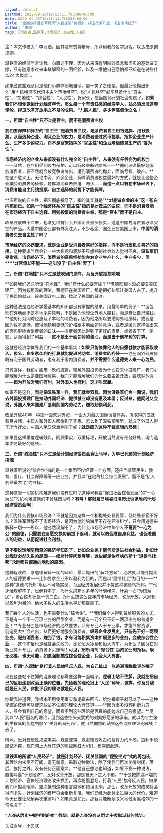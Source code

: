 ```yaml
---
layout: default
Lastmod: 2022-09-28T19:53:11.703388+00:00
date: 2022-09-28T19:53:11.703335+00:00
title: "全面驳斥温铁军所谓“人民经济”伪概念，捍卫改革开放，捍卫市场经济"
author: "古原"
tags: [消费者,温铁军,市场经济,自主性,人民]
---
```


注：本文作者为：李万嵇，因其没有赞赏帐号，所以用我的名字冠名，以达成原创规则。

温铁军的经济学言论我一向置之不理，因为从来没有明晰的概念和坚实的基础做支撑，只有随意拿过来串联解释的一团经验，以及一堆他自己恐怕都不知道在说些什么的“大概念”。

如果说这些观点只是他们小群体圈地自萌，那一笑了之便是。但最近他抛出什么“用人民经济取代资本主义市场经济”，说“人民经济”必须具备什么“自主性”、“在地性”、“综合性”、“人民性”。好家伙，想当国师计划社会想疯了。**如果我们不想倒退回计划经济年代，那么每一个有责任感的经济学人，就必须反驳这套谬论，捍卫改革开放来之不易的成果。“人民人民”，多少罪恶假汝之名！**

**一，所谓“自主性”只不过是官主，而不是消费者主权**

**我们要保障和捍卫的“自主性”是消费者主权，是消费者自主用钱选择、用钱投票，从而选择企业、淘汰企业的权力，是消费者通过货币投票，指挥企业生产什么、生产多少的权力。而不是官僚指挥的“官主性”和企业老板随意生产的“妄为性”。**

**市场经济内的企业从来都没有什么完全的“自主性”，从来没有任性妄为的权力**——当然，在它们受到权力保护，可以行政垄断时除外——**他们必须最好地服务消费者，要不然就会被竞争者挤出，遭到消费者的抛弃，面临亏损、破产。**在这个意义上，无论中资、外资企业，保障消费者权益最好的方式，就是让这些企业接受消费者的检验，能够被消费者筛选、淘汰——**而这一点只有在市场经济下，消费者能自主用钱投票、自主选择的前提下才能保障。**

**温所说的自主性，把它彻底拆穿了，指的其实就是“****zf能做企业的主”这一苍白内核而已。如果一个经济体系的“自主性”指的是zf做主的主权，而不是消费者能在市场经济下自主选择、用钱投票的消费者主权，那是“官主”而不是自主。**

改革开放四十年来，也没见过有什么外国企业强买强卖，逼迫中国的消费者必须买它的产品。大量中国企业都有外资注入，不少私企、国企还在美国上市，**中国的消费者失去自主性了吗？**

**市场经济的必然要求，就是企业是受消费者喜好的指挥，而不是行政机关喜好的指挥**，这种要求当然会让一些大棋党和满脑子只想控制社会的人觉得不爽，**温铁军们是觉得，市场经济下，消费者的奇思怪想能左右企业生产什么、生产多少，而****zf官僚却不能——这叫没了“自主性”罢了！**

**二，所谓“在地性”只不过是鼓吹闭门造车，为反开放摇旗呐喊**

**如果我们追求所谓“在地性”，我们有什么必要开放？**曹德旺根本没必要去美国建厂，因为按照温的理论，曹德旺在美国建厂，那是把好处都让美国人占了，提升了美国的就业，给美国政府上税，拉动了美国的经济。

这种说法是连经济学最基本的知识都没有掌握的结果。用最简单的例子：**面包师在外地而不是本地采购原料，不是因为他想让外地人赚钱，而是想让自己赚钱。**他的行为同时也惠及了本地的消费者，因为他之所以要采购外地原料，或者是因为成本更低，使得他能用更低的价格跟本地面包师竞争，或者是因为这样做出来的面包更适合消费者的口味——消费者因此得到了更好的满足，或者省下了一笔钱，从而得到了利益——**这不是出于面包师的善心，而是出于他牟利的打算。**

这就是经济学教导我们的一个基本事实：**如果只能依靠他人的自愿付款才能获取收入，那么，企业家牟利的打算就能促进劳动者、消费者的利益**——他在国外的投资既有利于国外劳动者，也有利于国内消费者，**并不需要什么道德完人来一心为民。**

只有这样，我们才能用一致的逻辑，理解外国投资者为什么要来中国建厂，我们才能理解为什么需要国际贸易，我们才能理解我们为什么要主张开放，要欢迎外资——**因为开放对我们有利，对外国人也有利，这才叫双赢。**

如果不是这样，而是**像温铁军一样，我们就会双标。因为温铁军们会一面说，我们去外国投资建厂是拉动外国经济、提供就业却没有惠及本国；反过来，他同时又会说，外国人来本国建厂是剥削国内劳动力，赚取超额利润。**

改革开放40年，中国一面欢迎外资，一面大力融入国际贸易体系，所取得的成就有目共睹，中国人和外国人都得到了实惠。怎么到了温铁军嘴里，就成了外国人得了所有好处，中国人承受双重剥削了呢？**就是因为这种不讲逻辑的双标！**

如果是这样重度逻辑残疾，罔顾事实，双重标准，开放当然没有任何好处，闭门造车才是最好的选项。

**三、所谓“综合性”只不过是给计划经济委员会穿上马甲，为早已死透的计划经济招魂**

温铁军所说的“综合性”指的是一个集团不仅经营一个方面，还应当掌管民生、教育、医疗、社会保障等等一应业务。并且以“在地的社会综合发展”，而不是“私人利益最大化”为目标。

这种掌管一切的机构难道我们没有过吗？这种号称要“促进社会综合发展”的“一心为公”的机构难道我们不曾经历过吗？**有啊！那就是已经被扫进历史垃圾堆的计划经济委员会啊！**

我们为什么要搞市场经济？不就是因为这样一个机构处处都要管，但处处都管不好么？温铁军理解不了市场经济，是因为他的脑海里不存在经济科学，只会用道德来解释一切——所以，他必然理解不了，为什么市场经济中每个人**不需要“一心为公”的道德，只需要在自愿交换的前提下逐利，就可以既促进自身利益，也促进他人的利益，从而促进社会利益。**

**更不要说理解更精深的经济学知识了，比如企业家才能何以促进社会利益，比如计划经济必然失败的原因——经济计算问题等等，这些都是他呼唤的那个“道德乌托邦”永远都只能通向地狱的原因。**

这种粗浅的、拿道德解释一切的理论，最后提出的“解决方案”，必然就只能是提高人的道德要求——比如要求企业不以盈利为目的，而是以“回馈社会”为目的——**这种“道德乌托邦”永远不可能实现，而且经济发展也并不靠这种道德乌托邦。**他永远理解不了，也解释不了，为什么搞那么多年的计划经济，计委一心“为国为民”，老百姓却还是一穷二白。为什么搞这么些年的市场经济、改革开放，大家都以盈利为目的，绝大多数人的生活水平却都提高了。

我们每个人的生活，也不需要什么“综合性”。**我们每个人得到最好服务的方式，不是有一个干一万项业务的巨型企业，而是有一万个只干好一两项业务的普通企业！**专业分工是市场经济的必然要求，只有专业人干专业事，才能节省资源，创造更大社会产出，从而更好地服务消费者。**纵观企业发展史，只有先干好一两项业务，服务消费者，赚到了钱，才有可能积累资本扩展更多的业务，变成综合性企业**——这个扩展也是经常会失败的，比如恒大冰泉和恒大汽车。为什么？因为它对新业务不专业，消费者不买账啊！**可见，把所谓的“综合性”当成企业的指标，既无必要，也无可能，如果强制搞成综合性企业，只会大大有害。**

**四、所谓“人民性”是打着人民旗号反人民，为自己扯出一张逃避理性批评的幌子**

现在这些站不住脚的混账理论都需要这样一面幌子。**逻辑上站不住脚，我就先把自己的屁股坐到政治正确的位置，先给我的理论冠上“人民”称号，这样，你反对我就是反人民，你批评我的理论就是反人民。**

你跟我讲道理，我根本不用使用事实和逻辑来回应，给你扣帽子就可以了——这种卑鄙的伎俩可以使这些站不住脚的理论大行其道——**因为很多没有判断力的人，只会看到自己的愿望，而看不到这些理论是否真的能达成自己的愿望。**见到以“人民”冠名的理论，见到这些空头支票式的对美好愿景的承诺，就以为它主张的手段真的能达到那个“美好的乌托邦”，就自然而然的站到这些混账理论的战线上去了。

所以，坐对屁股是规避事实、规避逻辑、规避理性攻击的最有力的手段。这种手段屡试不爽，现在网上大行其道的那些网红大V们，都深谙此道。

**温铁军的所谓“人民经济”，就是计划经济、闭关锁国的“屁股坐对”式的再包装**，其理论内核臭不可闻、毫无新意。采取这种做法，除了使我们再次变得封闭、落后、挨打之外，没有任何正面意义。**他自己想必也知道，如果不换一种说法，直接叫嚣“计划经济”，反对改革开放，那是冒天下之大不韪。**于是把陈腐不堪的计划经济、官僚经济理论改头换面，再次粉墨登场，打着“人民”旗号反人民。如果我们不擦亮眼睛，坚决抵制这种语言腐败和错误思潮，那么，改革开放的成果将会得而复失，计划经济的僵尸将会重新复活。我们已经为此付出过巨大的代价，难道今天还要让悲剧再次重演吗？如果真是如此，那我只能断章取义地借用黑格尔的一句名言了：

**“人类从历史中能学到的唯一教训，就是人类没有从历史中吸取过任何教训。”**

关注双号，不失联

